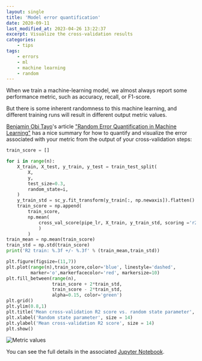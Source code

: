 ```yaml
---
layout: single
title: 'Model error quantification'
date: 2020-09-11
last_modified_at: 2023-04-26 13:22:37
excerpt: Visualize the cross-validation results
categories:
    - tips
tags:
    - errors
    - ml
    - machine learning
    - random
---
```


When we train a machine-learning model, we almost always report some performance metric, such as accuracy, recall, or F1-score.

But there is some inherent randomness to this machine learning,
and different training runs will result in different output metric values.

[Benjamin Obi Tayo](https://medium.com/@benjaminobi)'s article
["Random Error Quantification in Machine Learning"](https://medium.com/towards-artificial-intelligence/random-error-quantification-in-machine-learning-846f6e78e519)
has a nice summary for how to quantify and visualize the error associated with your metric
from the output of your cross-validation steps:

```python
train_score = []

for i in range(n):
    X_train, X_test, y_train, y_test = train_test_split(
        X,
        y,
        test_size=0.3,
        random_state=i,
    )
    y_train_std = sc_y.fit_transform(y_train[:, np.newaxis]).flatten()
    train_score = np.append(
        train_score,
        np.mean(
            cross_val_score(pipe_lr, X_train, y_train_std, scoring ='r2', cv = 10)
            )
        )
train_mean = np.mean(train_score)
train_std = np.std(train_score)
print('R2 train: %.3f +/- %.3f' % (train_mean,train_std))

plt.figure(figsize=(11,7))
plt.plot(range(n),train_score,color='blue', linestyle='dashed',
         marker='o',markerfacecolor='red', markersize=10)
plt.fill_between(range(n),
                 train_score + 2*train_std,
                 train_score - 2*train_std,
                 alpha=0.15, color='green')
plt.grid()
plt.ylim(0.8,1)
plt.title('Mean cross-validation R2 score vs. random state parameter', size = 14)
plt.xlabel('Random state parameter', size = 14)
plt.ylabel('Mean cross-validation R2 score', size = 14)
plt.show()
```

![Metric values](https://miro.medium.com/max/1370/1*-R4VlYwkyaEk3OzvOf24UQ.png)

You can see the full details in the associated [Jupyter Notebook](https://github.com/bot13956/Random_error_quantification_in_ML/blob/master/Random_error_quantification_in_ML.ipynb).
